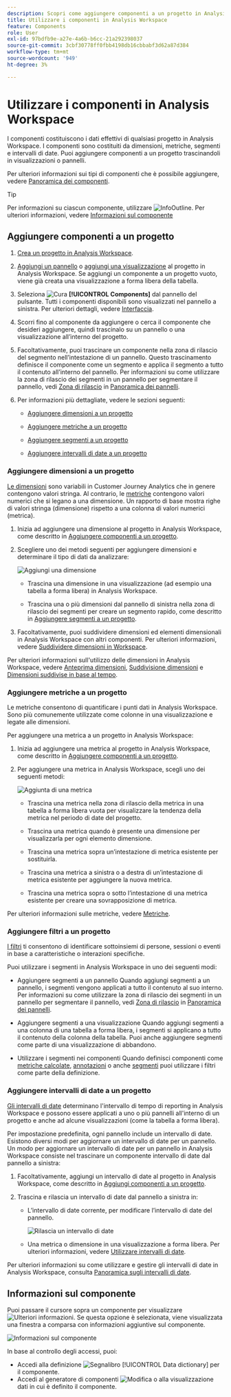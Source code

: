 ```yaml
---
description: Scopri come aggiungere componenti a un progetto in Analysis Workspace
title: Utilizzare i componenti in Analysis Workspace
feature: Components
role: User
exl-id: 97bdfb9e-a27e-4a6b-b6cc-21a292398037
source-git-commit: 3cbf30778ff0fbb4198db16cbbabf3d62a87d384
workflow-type: tm+mt
source-wordcount: '949'
ht-degree: 3%

---
```


# Utilizzare i componenti in Analysis Workspace

I componenti costituiscono i dati effettivi di qualsiasi progetto in Analysis Workspace. I componenti sono costituiti da dimensioni, metriche, segmenti e intervalli di date. Puoi aggiungere componenti a un progetto trascinandoli in visualizzazioni o pannelli.

Per ulteriori informazioni sui tipi di componenti che è possibile aggiungere, vedere [Panoramica dei componenti](/help/components/overview.md).

>[!TIP]
>
>Per informazioni su ciascun componente, utilizzare ![InfoOutline](/help/assets/icons/InfoOutline.svg). Per ulteriori informazioni, vedere [Informazioni sul componente](#component-info)

## Aggiungere componenti a un progetto

1. [Crea un progetto in Analysis Workspace](/help/analysis-workspace/build-workspace-project/create-projects.md).

1. [Aggiungi un pannello](/help/analysis-workspace/c-panels/panels.md#create-a-panel) o [aggiungi una visualizzazione](/help/analysis-workspace/visualizations/freeform-analysis-visualizations.md#add-visualizations-to-a-panel) al progetto in Analysis Workspace. Se aggiungi un componente a un progetto vuoto, viene già creata una visualizzazione a forma libera della tabella.

1. Seleziona ![Cura](/help/assets/icons/Curate.svg) **[!UICONTROL Components]** dal pannello del pulsante. Tutti i componenti disponibili sono visualizzati nel pannello a sinistra. Per ulteriori dettagli, vedere [Interfaccia](/help/analysis-workspace/home.md#interface).

1. Scorri fino al componente da aggiungere o cerca il componente che desideri aggiungere, quindi trascinalo su un pannello o una visualizzazione all’interno del progetto.

1. Facoltativamente, puoi trascinare un componente nella zona di rilascio del segmento nell’intestazione di un pannello. Questo trascinamento definisce il componente come un segmento e applica il segmento a tutto il contenuto all’interno del pannello.
Per informazioni su come utilizzare la zona di rilascio dei segmenti in un pannello per segmentare il pannello, vedi [Zona di rilascio](/help/analysis-workspace/c-panels/panels.md#drop-zone) in [Panoramica dei pannelli](/help/analysis-workspace/c-panels/panels.md).

1. Per informazioni più dettagliate, vedere le sezioni seguenti:

   * [Aggiungere dimensioni a un progetto](#add-dimensions-to-a-project)

   * [Aggiungere metriche a un progetto](#add-metrics-to-a-project)

   * [Aggiungere segmenti a un progetto](#add-segments-to-a-project)

   * [Aggiungere intervalli di date a un progetto](#add-date-ranges-to-a-project)

### Aggiungere dimensioni a un progetto

[Le dimensioni](/help/components/dimensions/overview.md) sono variabili in Customer Journey Analytics che in genere contengono valori stringa. Al contrario, le [metriche](/help/components/calc-metrics/calc-metr-overview.md) contengono valori numerici che si legano a una dimensione. Un rapporto di base mostra righe di valori stringa (dimensione) rispetto a una colonna di valori numerici (metrica).

1. Inizia ad aggiungere una dimensione al progetto in Analysis Workspace, come descritto in [Aggiungere componenti a un progetto](#add-components-to-a-project).

1. Scegliere uno dei metodi seguenti per aggiungere dimensioni e determinare il tipo di dati da analizzare:

   ![Aggiungi una dimensione](/help/components/assets/add-dimension.gif)

   * Trascina una dimensione in una visualizzazione (ad esempio una tabella a forma libera) in Analysis Workspace.

   * Trascina una o più dimensioni dal pannello di sinistra nella zona di rilascio dei segmenti per creare un segmento rapido, come descritto in [Aggiungere segmenti a un progetto](#add-filters-to-a-project).

1. Facoltativamente, puoi suddividere dimensioni ed elementi dimensionali in Analysis Workspace con altri componenti. Per ulteriori informazioni, vedere [Suddividere dimensioni in Workspace](/help/components/dimensions/t-breakdown-fa.md).

Per ulteriori informazioni sull&#39;utilizzo delle dimensioni in Analysis Workspace, vedere [Anteprima dimensioni](/help/components/dimensions/view-dimensions.md), [Suddivisione dimensioni](/help/components/dimensions/t-breakdown-fa.md) e [Dimensioni suddivise in base al tempo](/help/components/dimensions/time-parting-dimensions.md).

### Aggiungere metriche a un progetto

Le metriche consentono di quantificare i punti dati in Analysis Workspace. Sono più comunemente utilizzate come colonne in una visualizzazione e legate alle dimensioni.

Per aggiungere una metrica a un progetto in Analysis Workspace:

1. Inizia ad aggiungere una metrica al progetto in Analysis Workspace, come descritto in [Aggiungere componenti a un progetto](#add-components-to-a-project).



1. Per aggiungere una metrica in Analysis Workspace, scegli uno dei seguenti metodi:

   ![Aggiunta di una metrica](/help/components/assets/add-metric.gif)

   * Trascina una metrica nella zona di rilascio della metrica in una tabella a forma libera vuota per visualizzare la tendenza della metrica nel periodo di date del progetto.

   * Trascina una metrica quando è presente una dimensione per visualizzarla per ogni elemento dimensione.

   * Trascina una metrica sopra un’intestazione di metrica esistente per sostituirla.

   * Trascina una metrica a sinistra o a destra di un’intestazione di metrica esistente per aggiungere la nuova metrica.

   * Trascina una metrica sopra o sotto l’intestazione di una metrica esistente per creare una sovrapposizione di metrica.


Per ulteriori informazioni sulle metriche, vedere [Metriche](/help/components/apply-create-metrics.md).

### Aggiungere filtri a un progetto

[I filtri](/help/components/filters/filters-overview.md) ti consentono di identificare sottoinsiemi di persone, sessioni o eventi in base a caratteristiche o interazioni specifiche.

Puoi utilizzare i segmenti in Analysis Workspace in uno dei seguenti modi:

* Aggiungere segmenti a un pannello
Quando aggiungi segmenti a un pannello, i segmenti vengono applicati a tutto il contenuto al suo interno.
Per informazioni su come utilizzare la zona di rilascio dei segmenti in un pannello per segmentare il pannello, vedi [Zona di rilascio](/help/analysis-workspace/c-panels/panels.md#drop-zone) in [Panoramica dei pannelli](/help/analysis-workspace/c-panels/panels.md).

* Aggiungere segmenti a una visualizzazione
Quando aggiungi segmenti a una colonna di una tabella a forma libera, i segmenti si applicano a tutto il contenuto della colonna della tabella. Puoi anche aggiungere segmenti come parte di una visualizzazione di abbandono.

* Utilizzare i segmenti nei componenti
Quando definisci componenti come [metriche calcolate](/help/components/calc-metrics/cm-workflow/metrics-with-segments.md), [annotazioni](/help/components/annotations/create-annotations.md#annotation-builder) o anche [segmenti](/help/components/filters/filter-builder.md) puoi utilizzare i filtri come parte della definizione.


### Aggiungere intervalli di date a un progetto

[Gli intervalli di date](/help/components/date-ranges/overview.md) determinano l&#39;intervallo di tempo di reporting in Analysis Workspace e possono essere applicati a uno o più pannelli all&#39;interno di un progetto e anche ad alcune visualizzazioni (come la tabella a forma libera).

Per impostazione predefinita, ogni pannello include un intervallo di date. Esistono diversi modi per aggiornare un intervallo di date per un pannello. Un modo per aggiornare un intervallo di date per un pannello in Analysis Workspace consiste nel trascinare un componente intervallo di date dal pannello a sinistra:

1. Facoltativamente, aggiungi un intervallo di date al progetto in Analysis Workspace, come descritto in [Aggiungi componenti a un progetto](#add-components-to-a-project).

1. Trascina e rilascia un intervallo di date dal pannello a sinistra in:

   * L’intervallo di date corrente, per modificare l’intervallo di date del pannello.

     ![Rilascia un intervallo di date](assets/add-date-range.gif)

   * Una metrica o dimensione in una visualizzazione a forma libera. Per ulteriori informazioni, vedere [Utilizzare intervalli di date](/help/components/date-ranges/overview.md#use-date-ranges).

Per ulteriori informazioni su come utilizzare e gestire gli intervalli di date in Analysis Workspace, consulta [Panoramica sugli intervalli di date](/help/components/date-ranges/overview.md).

## Informazioni sul componente

Puoi passare il cursore sopra un componente per visualizzare ![Ulteriori informazioni](/help/assets/icons/InfoOutline.svg). Se questa opzione è selezionata, viene visualizzata una finestra a comparsa con informazioni aggiuntive sul componente.

![Informazioni sul componente](assets/component-info.png)

In base al controllo degli accessi, puoi:

* Accedi alla definizione ![Segnalibro](/help/assets/icons/Bookmark.svg) [!UICONTROL Data dictionary] per il componente.
* Accedi al generatore di componenti ![Modifica](/help/assets/icons/Edit.svg) o alla visualizzazione dati in cui è definito il componente.
